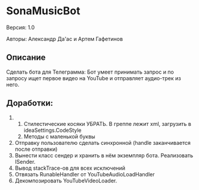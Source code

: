 # SonaMusicBot
Версия: 1.0

Авторы: Александр Да'ас и Артем Гафетинов

## Описание
Сделать бота для Телеграмма: Бот умеет принимать запрос и по запросу ищет
первое видео на YouTube и отправляет аудио-трек из него.

## Доработки:
1. 1. Стилестические косяки УБРАТЬ. В греппе лежит xml, загрузить в ideaSettings.CodeStyle
    2. Методы с маленькой буквы
2. Отправку пользователю сделать синхронной (handle заканчивается после отправки)
3. Вынести класс сендер и хранить в нём экземпляр бота. Реализовать ISender.
4. Вывод stackTrace-ов для всех исключений
5. Отвязать RunableHandler от YouTubeAudioLoadHandler
6. Декомпозировать YouTubeVideoLoader.
